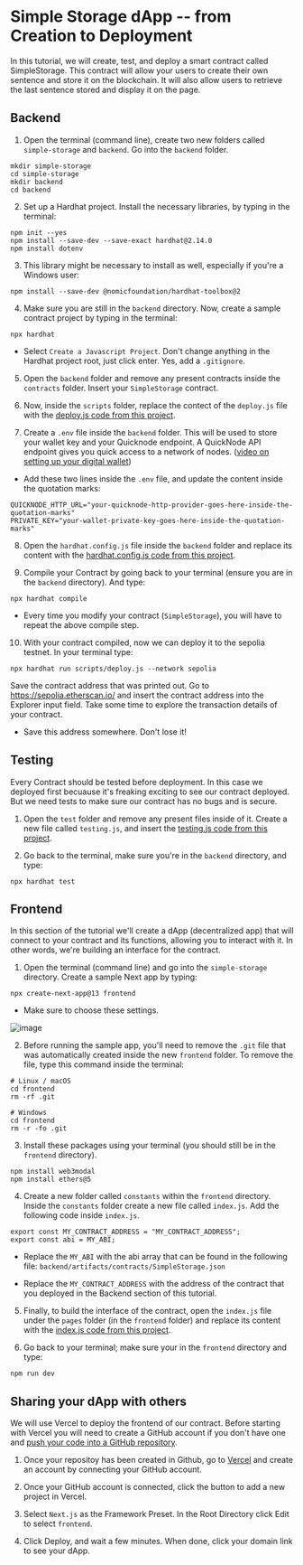 # Simple Storage dApp -- from Creation to Deployment
In this tutorial, we will create, test, and deploy a smart contract called SimpleStorage. This contract will allow your users to create their own sentence and store it on the blockchain. It will also allow users to retrieve the last sentence stored and display it on the page.

## Backend
1. Open the terminal (command line), create two new folders called `simple-storage` and `backend`. Go into the `backend` folder.
```
mkdir simple-storage
cd simple-storage
mkdir backend
cd backend
```

2. Set up a Hardhat project. Install the necessary libraries, by typing in the terminal:
```
npm init --yes
npm install --save-dev --save-exact hardhat@2.14.0
npm install dotenv
```

3. This library might be necessary to install as well, especially if you're a Windows user:
```
npm install --save-dev @nomicfoundation/hardhat-toolbox@2
```

4. Make sure you are still in the `backend` directory. Now, create a sample contract project by typing in the terminal:
```
npx hardhat
```
- Select `Create a Javascript Project`. Don't change anything in the Hardhat project root, just click enter. Yes, add a `.gitignore`. 

5. Open the `backend` folder and remove any present contracts inside the `contracts` folder. Insert your `SimpleStorage` contract.

6. Now, inside the `scripts` folder, replace the contect of the `deploy.js` file with the [deploy.js code from this project](https://github.com/charmingdata/simple-storage-dApp/blob/main/backend/scripts/deploy.js).

7. Create a `.env` file inside the `backend` folder. This will be used to store your wallet key and your Quicknode endpoint. A QuickNode API endpoint gives you quick access to a network of nodes. ([video on setting up your digital wallet](https://youtu.be/kHF70SWFTYU))

- Add these two lines inside the `.env` file, and update the content inside the quotation marks:
```
QUICKNODE_HTTP_URL="your-quicknode-http-provider-goes-here-inside-the-quotation-marks"
PRIVATE_KEY="your-wallet-private-key-goes-here-inside-the-quotation-marks"
```

8. Open the `hardhat.config.js` file inside the `backend` folder and replace its content with the [hardhat.config.js code from this project](https://github.com/charmingdata/simple-storage-dApp/blob/main/backend/hardhat.config.js). 

9. Compile your Contract by going back to your terminal (ensure you are in the `backend` directory). And type:
```
npx hardhat compile
```
- Every time you modify your contract (`SimpleStorage`), you will have to repeat the above compile step.

10. With your contract compiled, now we can deploy it to the sepolia testnet. In your terminal type:
```
npx hardhat run scripts/deploy.js --network sepolia
```

Save the contract address that was printed out.
Go to https://sepolia.etherscan.io/ and insert the contract address into the Explorer input field. Take some time to explore the transaction details of your contract.
- Save this address somewhere. Don't lose it!

## Testing
Every Contract should be tested before deployment. In this case we deployed first becuause it's freaking exciting to see our contract deployed. But we need tests to make sure our contract has no bugs and is secure. 

1. Open the `test` folder and remove any present files inside of it. Create a new file called `testing.js`, and insert the [testing.js code from this project](https://github.com/charmingdata/simple-storage-dApp/blob/main/backend/test/testing.js).

2. Go back to the terminal, make sure you're in the `backend` directory, and type: 
```
npx hardhat test
```

## Frontend
In this section of the tutorial we'll create a dApp (decentralized app) that will connect to your contract and its functions, allowing you to  interact with it. In other words, we're building an interface for the contract. 

1. Open the terminal (command line) and go into the `simple-storage` directory. Create a sample Next app by typing:
```
npx create-next-app@13 frontend

```
- Make sure to choose these settings.

![image](https://github.com/charmingdata/simple-storage-dApp/assets/94773218/e655d747-46e4-405b-8cc4-e9bd8db844ab)

2. Before running the sample app, you'll need to remove the `.git` file that was automatically created inside the new `frontend` folder. 
To remove the file, type this command inside the terminal:
```
# Linux / macOS
cd frontend
rm -rf .git

# Windows
cd frontend
rm -r -fo .git
```

3. Install these packages using your terminal (you should still be in the `frontend` directory).
```
npm install web3modal
npm install ethers@5
```

4. Create a new folder called `constants` within the `frontend` directory. Inside the `constants` folder create a new file called `index.js`. Add the following code inside `index.js`. 
```
export const MY_CONTRACT_ADDRESS = "MY_CONTRACT_ADDRESS";
export const abi = MY_ABI;
```
- Replace the `MY_ABI` with the abi array that can be found in the following file:
`backend/artifacts/contracts/SimpleStorage.json`

- Replace the `MY_CONTRACT_ADDRESS` with the address of the contract that you deployed in the Backend section of this tutorial. 

5. Finally, to build the interface of the contract, open the `index.js` file under the `pages` folder (in the `frontend` folder) and replace its content with the [index.js code from this project](https://github.com/charmingdata/simple-storage-dApp/blob/main/frontend/pages/index.js).

6. Go back to your terminal; make sure your in the `frontend` directory and type:
```
npm run dev
```

## Sharing your dApp with others
We will use Vercel to deploy the frontend of our contract. Before starting with Vercel you will need to create a GitHub account if you don't have one and [push your code into a GitHub repository](https://youtu.be/vpRkAoCqX3o).

1. Once your repositoy has been created in Github, go to [Vercel](https://vercel.com/login) and create an account by connecting your GitHub account. 

2. Once your GitHub account is connected, click the button to add a new project in Vercel. 

3. Select `Next.js` as the Framework Preset. In the Root Directory click Edit to select `frontend`.

4. Click Deploy, and wait a few minutes. When done, click your domain link to see your dApp.

